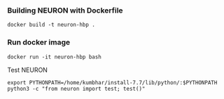 ### Building NEURON with Dockerfile

```
docker build -t neuron-hbp .
```

### Run docker image

```
docker run -it neuron-hbp bash
```

Test NEURON

```
export PYTHONPATH=/home/kumbhar/install-7.7/lib/python/:$PYTHONPATH
python3 -c "from neuron import test; test()"
```


